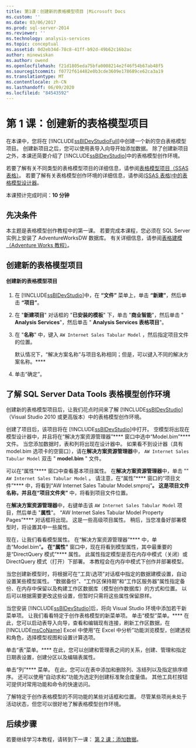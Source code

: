 ```yaml
---
title: 第1课：创建新的表格模型项目 |Microsoft Docs
ms.custom: ''
ms.date: 03/06/2017
ms.prod: sql-server-2014
ms.reviewer: ''
ms.technology: analysis-services
ms.topic: conceptual
ms.assetid: 0d2eb34d-78c8-41ff-b92d-49b62c16b2ac
author: minewiskan
ms.author: owend
ms.openlocfilehash: f21d1805eda75bfa0008214e2f46f54b67ab48f5
ms.sourcegitcommit: f0772f614482e0b3cde3609e178689ce62ca3a19
ms.translationtype: MT
ms.contentlocale: zh-CN
ms.lasthandoff: 06/09/2020
ms.locfileid: "84543592"
---
```

# <a name="lesson-1-create-a-new-tabular-model-project"></a>第 1 课：创建新的表格模型项目
  在本课中，您将在 [!INCLUDE[ssBIDevStudioFull](../includes/ssbidevstudiofull-md.md)]中创建一个新的空白表格模型项目。 创建新项目之后，您可以使用表导入向导开始添加数据。 除了创建新项目之外，本课还简要介绍了 [!INCLUDE[ssBIDevStudio](../includes/ssbidevstudio-md.md)]中的表格模型创作环境。  
  
 若要了解有关不同类型的表格模型项目的详细信息，请参阅[表格模型项目（SSAS 表格）](tabular-models/tabular-model-projects-ssas-tabular.md)。 若要了解有关表格模型创作环境的详细信息，请参阅[&#40;SSAS 表格&#41;中的表格模型设计器](tabular-model-designer-ssas-tabular.md)。  
  
 本课预计完成时间：**10 分钟**  
  
## <a name="prerequisites"></a>先决条件  
 本主题是表格模型创作教程中的第一课。 若要完成本课程，您必须在 SQL Server 实例上安装了 AdventureWorksDW 数据库。 有关详细信息，请参阅[表格建模（Adventure Works 教程）](tabular-modeling-adventure-works-tutorial.md)。  
  
## <a name="create-a-new-tabular-model-project"></a>创建新的表格模型项目  
  
#### <a name="to-create-a-new-tabular-model-project"></a>创建新的表格模型项目  
  
1.  在 [!INCLUDE[ssBIDevStudio](../includes/ssbidevstudio-md.md)]中，在 **“文件”** 菜单上，单击 **“新建”**，然后单击 **“项目”**。  
  
2.  在 "**新建项目**" 对话框的 "**已安装的模板**" 下，单击 "**商业智能**"，然后单击 " **Analysis Services**"，然后单击 " **Analysis Services 表格项目**"。  
  
3.  在 "**名称**" 中，键入 `AW Internet Sales Tabular Model` ，然后指定项目文件的位置。  
  
     默认情况下，“解决方案名称”与项目名称相同；但是，可以键入不同的解决方案名称。****  
  
4.  单击“确定”。  
  
## <a name="understanding-the-sql-server-data-tools-tabular-model-authoring-environment"></a>了解 SQL Server Data Tools 表格模型创作环境  
 创建新的表格模型项目后，让我们花点时间来了解 [!INCLUDE[ssBIDevStudio](../includes/ssbidevstudio-md.md)] （Visual Studio 2010 或更高版本）中的表格模型创作环境。  
  
 创建了项目后，该项目将在 [!INCLUDE[ssBIDevStudio](../includes/ssbidevstudio-md.md)]中打开。 空模型将出现在模型设计器中，并且将在“解决方案资源管理器”**** 窗口中选中“Model.bim”**** 文件。 当您添加数据时，表和列将出现在设计器中。 如果看不到设计器（具有 model.bim 选项卡的空窗口），请在**解决方案资源管理器**中， `AW Internet Sales Tabular Model` 双击 " **model.bim** " 文件。  
  
 可以在“属性”**** 窗口中查看基本项目属性。 在**解决方案资源管理器**中，单击 "" `AW Internet Sales Tabular Model` 。 请注意，在“属性”**** 窗口的“项目文件”**** 中，将看到“AW Internet Sales Tabular Model.smproj”****。 这是项目文件名称，并且在“项目文件夹”**** 中，将看到项目文件位置。  
  
 在**解决方案资源管理器**中，右键单击该 `AW Internet Sales Tabular Model` 项目，然后单击 "**属性**"。 “AW Internet Sales Tabular Model Property Pages”**** 对话框将出现。 这是一些高级项目属性。 稍后，当您准备好部署模型时，将设置其中一些属性。  
  
 现在，让我们看看模型属性。 在“解决方案资源管理器”**** 中，单击“Model.bim”****。 在“属性”**** 窗口中，现在将看到模型属性，其中最重要的是“DirectQuery 模式”**** 属性。 此属性指定模型是否在内存中模式（关闭）或 DirectQuery 模式（打开）下部署。 本教程会在内存中模式下创作并部署模型。  
  
 当您创建新模型时，将根据可在“工具\选项”对话框中指定的数据建模设置，自动设置某些模型属性。 “数据备份”、“工作区保持期”和“工作区服务器”属性指定备份、在内存中保留以及构建工作区数据库（模型创作数据库）的方式和位置。 以后可以根据需要更改这些设置，但暂时只需将这些属性保留原样。  
  
 当您安装 [!INCLUDE[ssBIDevStudio](../includes/ssbidevstudio-md.md)]后，将向 Visual Studio 环境中添加若干新菜单项。 让我们看看特定于创作表格模型的新菜单项。 单击“模型”菜单。**** 在此，您可以启动表导入向导，查看和编辑现有连接，刷新工作区数据，在 [!INCLUDE[msCoName](../includes/msconame-md.md)] Excel 中使用“在 Excel 中分析”功能浏览模型，创建透视和角色，选择模型视图和设置计算选项。  
  
 单击“表”菜单。**** 在此，您可以创建和管理表之间的关系，创建、管理和指定日期表设置，创建分区以及编辑表属性。  
  
 单击“列”**** 菜单。 在此，您可以在表中添加和删除列、冻结列以及指定排序顺序。 还可以使用“自动求和”功能为选定列创建标准聚合度量值。 其他工具栏按钮可提供对常用功能和命令的快速访问。  
  
 了解特定于创作表格模型的不同功能的某些对话框和位置。 尽管某些项尚未处于活动状态，但您可以很好地了解表格模型创作环境。  
  
## <a name="next-steps"></a>后续步骤  
 若要继续学习本教程，请转到下一课： [第 2 课：添加数据](lesson-2-add-data.md)。  
  
  
